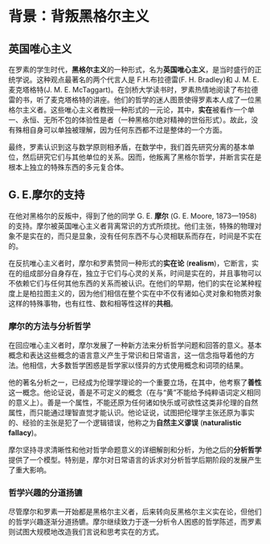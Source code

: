 # 背景：背叛黑格尔主义

## 英国唯心主义

在罗素的学生时代，**黑格尔主义**的一种形式，名为**英国唯心主义**，是当时盛行的正统学说。这种观点最著名的两个代言人是 F.H.布拉德雷(F. H. Bradley)和 J. M. E.麦克塔格特(J. M. E. McTaggart)。在剑桥大学读书时，罗素热情地阅读了布拉德雷的书，听了麦克塔格特的讲座。他们的哲学的迷人图景使得罗素本人成了一位黑格尔主义者。这些唯心主义者教授一种形式的一元论，其中，**实在**被看作一个单一、永恒、无所不包的体验性是者（一种黑格尔绝对精神的世俗形式）。故此，没有殊相自身可以单独被理解，因为任何东西都不过是整体的一个方面。

最终，罗素认识到这与数学原则相矛盾，在数学中，我们首先研究分离的基本单位，然后研究它们与其他单位的关系。因而，他叛离了黑格尔哲学，并断言实在是根本上独立的特殊东西的多元复合体。

## G. E.摩尔的支持

在他对黑格尔的反叛中，得到了他的同学 G. E. **摩尔** (G. E. Moore, 1873—1958)的支持。摩尔被英国唯心主义者背离常识的方式所烦扰。他们主张，特殊的物理对象不是实在的，而只是显象，没有任何东西不与心灵相联系而存在，时间是不实在的。

在反抗唯心主义者时，摩尔和罗素赞同一种形式的**实在论** (**realism**)，它断言，实在的组成部分自身存在，独立于它们与心灵的关系，时间是实在的，并且事物可以不依赖它们与任何其他东西的关系而被认识。在他们的早期，他们的实在论某种程度上是柏拉图主义的，因为他们相信在整个实在中不仅有诸如心灵对象和物质对象这样的特殊事物，也有红性、数和相等性这样的**共相**。

### 摩尔的方法与分析哲学

在回应唯心主义者时，摩尔发展了一种新方法来分析哲学问题和回答的意义。基本概念和表达这些概念的语言意义产生于常识和日常语言，这一信念指导着他的方法。他相信，大多数哲学困惑是哲学家以怪异的方式使用概念和词项的结果。

他的著名分析之一，已经成为伦理学理论的一个重要立场，在其中，他考察了**善性**这一概念。他论证说，善是不可定义的概念（在与“黄”不能给予纯粹语词定义相同的意义上）。善是一个属性，不能还原为任何诸如快乐或可欲性这类非伦理的自然属性，而只能通过理智直觉才能认识。他论证说，试图把伦理学主张还原为事实的、经验的主张是犯了一个逻辑错误，他称之为**自然主义谬误** (**naturalistic fallacy**)。

摩尔坚持寻求清晰性和他对哲学命题意义的详细解剖和分析，为他之后的**分析哲学**提供了一个模型。特别是，摩尔对日常语言的诉求对分析哲学后期阶段的发展产生了重大影响。

### 哲学兴趣的分道扬镳

尽管摩尔和罗素一开始都是黑格尔主义者，后来转向反黑格尔主义实在论，但他们的哲学兴趣逐渐分道扬镳。摩尔继续致力于逐一分析令人困惑的哲学陈述，而罗素则试图大规模地改造我们言说和思考实在的方式。
